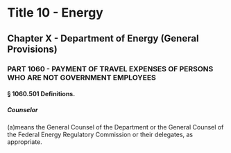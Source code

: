 
# Title 10 - Energy
## Chapter X - Department of Energy (General Provisions)
### PART 1060 - PAYMENT OF TRAVEL EXPENSES OF PERSONS WHO ARE NOT GOVERNMENT EMPLOYEES
#### § 1060.501 Definitions.
##### Counselor

(a)means the General Counsel of the Department or the General Counsel of the Federal Energy Regulatory Commission or their delegates, as appropriate.

